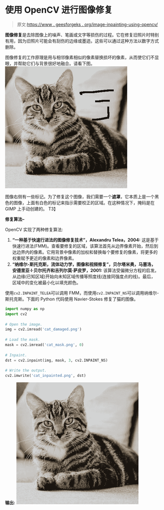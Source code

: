 # 使用 OpenCV 进行图像修复

> 原文:[https://www . geesforgeks . org/image-inpainting-using-opencv/](https://www.geeksforgeeks.org/image-inpainting-using-opencv/)

**图像修复**是去除图像上的噪声、笔画或文字等损伤的过程。它在修复旧照片时特别有用，因为旧照片可能会有刮伤的边缘或墨迹。这些可以通过这种方法以数字方式删除。

图像修复的工作原理是用与相邻像素相似的像素替换损坏的像素，从而使它们不显眼，并帮助它们与背景很好地融合。请看下图。
![](img/897eb62d77b9d8ed6d0c9501517bf0a7.png)

图像右侧有一些标记。为了修复这个图像，我们需要一个**遮罩**，它本质上是一个黑色的图像，上面有白色的标记来指示需要校正的区域。在这种情况下，掩码是在 GIMP 上手动创建的。
T3】

**修复算法–**

OpenCV 实现了两种修复算法:

1.  **“一种基于快速行进法的图像修复技术”，Alexandru Telea，2004:**
    这是基于快速行进法(FMM)。查看要修复的区域，该算法首先从边界像素开始，然后到达边界内的像素。它用背景中像素的加权和替换每个要修复的像素，将更多的权重赋予更近的像素和边界像素。
2.  **“纳维尔-斯托克斯，流体动力学，图像和视频修复”，贝尔塔米奥，马塞洛，安德里亚·l·贝尔托齐和吉列尔莫·萨皮罗，2001:**
    该算法受偏微分方程的启发。从边缘(已知区域)开始向未知区域传播等照度线(连接同强度点的线)。最后，区域中的变化被最小化以填充颜色。

使用`cv2.INPAINT_TELEA`可以调用 FMM，而使用`cv2.INPAINT_NS`可以调用纳维尔-斯托克斯。下面的 Python 代码使用 Navier-Stokes 修复了猫的图像。

```py
import numpy as np
import cv2

# Open the image.
img = cv2.imread('cat_damaged.png')

# Load the mask.
mask = cv2.imread('cat_mask.png', 0)

# Inpaint.
dst = cv2.inpaint(img, mask, 3, cv2.INPAINT_NS)

# Write the output.
cv2.imwrite('cat_inpainted.png', dst)
```

**输出:**
![](img/537e747977a2ea8e5adc8a26925ca636.png)